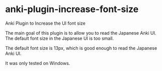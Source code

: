# anki-plugin-increase-font-size
Anki Plugin to Increase the UI font size

The main goal of this plugin is to allow you to read the Japanese Anki UI. The default font size in the Japanese UI is too small.

The default font size is 13px, which is good enough to read the Japanese Anki UI.

It was only tested on Windows.
